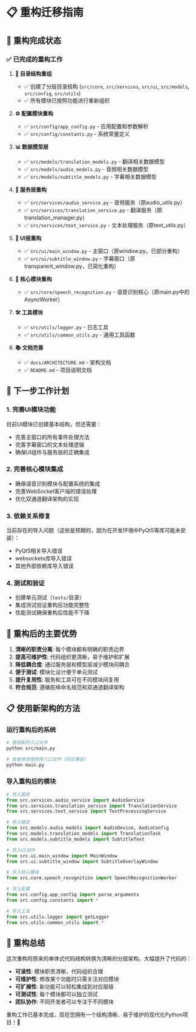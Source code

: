# 📋 重构迁移指南

## 🎯 重构完成状态

### ✅ 已完成的重构工作

1. **📁 目录结构重组**
   - ✅ 创建了分层目录结构 (`src/core`, `src/services`, `src/ui`, `src/models`, `src/config`, `src/utils`)
   - ✅ 所有模块已按照功能进行重新组织

2. **⚙️ 配置模块重构**
   - ✅ `src/config/app_config.py` - 应用配置和参数解析
   - ✅ `src/config/constants.py` - 系统常量定义

3. **📊 数据模型层**
   - ✅ `src/models/translation_models.py` - 翻译相关数据模型
   - ✅ `src/models/audio_models.py` - 音频相关数据模型
   - ✅ `src/models/subtitle_models.py` - 字幕相关数据模型

4. **🔧 服务层重构**
   - ✅ `src/services/audio_service.py` - 音频服务（原audio_utils.py）
   - ✅ `src/services/translation_service.py` - 翻译服务（原translation_manager.py）
   - ✅ `src/services/text_service.py` - 文本处理服务（原text_utils.py）

5. **🎨 UI层重构**
   - ✅ `src/ui/main_window.py` - 主窗口（原window.py，已部分重构）
   - ✅ `src/ui/subtitle_window.py` - 字幕窗口（原transparent_window.py，已简化重构）

6. **🧠 核心模块重构**
   - ✅ `src/core/speech_recognition.py` - 语音识别核心（原main.py中的AsyncWorker）

7. **🛠️ 工具模块**
   - ✅ `src/utils/logger.py` - 日志工具
   - ✅ `src/utils/common_utils.py` - 通用工具函数

8. **📚 文档完善**
   - ✅ `docs/ARCHITECTURE.md` - 架构文档
   - ✅ `README.md` - 项目说明文档

## 🔄 下一步工作计划

### 1. 完善UI模块功能

目前UI模块已创建基本结构，但还需要：
- 完善主窗口的所有事件处理方法
- 完善字幕窗口的文本处理逻辑
- 确保UI组件与服务层的正确集成

### 2. 完善核心模块集成

- 确保语音识别模块与配置系统的集成
- 完善WebSocket客户端的错误处理
- 优化双通道翻译架构的实现

### 3. 依赖关系修复

当前存在的导入问题（这些是预期的，因为在开发环境中PyQt5等库可能未安装）：
- PyQt5相关导入错误
- websockets库导入错误  
- 其他外部依赖库导入错误

### 4. 测试和验证

- 创建单元测试（`tests/`目录）
- 集成测试验证重构后功能完整性
- 性能测试确保重构后性能不下降

## 🎯 重构后的主要优势

1. **清晰的职责分离**: 每个模块都有明确的职责边界
2. **提高可维护性**: 代码组织更清晰，易于维护和扩展
3. **降低耦合度**: 通过服务层和模型层减少模块间耦合
4. **便于测试**: 模块化设计便于单元测试
5. **提升复用性**: 服务和工具可在不同模块间复用
6. **符合规范**: 遵循驼峰命名规范和双通道翻译架构

## 📋 使用新架构的方法

### 运行重构后的系统

```bash
# 使用新的入口文件
python src/main.py

# 或者继续使用原入口文件（向后兼容）
python main.py
```

### 导入重构后的模块

```python
# 导入服务
from src.services.audio_service import AudioService
from src.services.translation_service import TranslationService
from src.services.text_service import TextProcessingService

# 导入模型
from src.models.audio_models import AudioDevice, AudioConfig
from src.models.translation_models import TranslationTask
from src.models.subtitle_models import SubtitleText

# 导入UI组件
from src.ui.main_window import MainWindow
from src.ui.subtitle_window import SubtitleOverlayWindow

# 导入核心模块
from src.core.speech_recognition import SpeechRecognitionWorker

# 导入配置
from src.config.app_config import parse_arguments
from src.config.constants import *

# 导入工具
from src.utils.logger import getLogger
from src.utils.common_utils import *
```

## 🎉 重构总结

这次重构将原来的单体式代码结构转换为清晰的分层架构，大幅提升了代码的：

- **可读性**: 模块职责清晰，代码组织合理
- **可维护性**: 修改某个功能时只需关注对应模块
- **可扩展性**: 新功能可以轻松集成到对应层级
- **可测试性**: 每个模块都可以独立测试
- **团队协作**: 不同开发者可以专注于不同模块

重构工作已基本完成，现在您拥有一个结构清晰、易于维护的现代化Python项目！🚀
